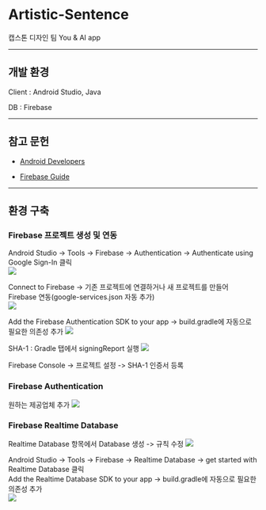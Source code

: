# Artistic-Sentence
캡스톤 디자인 팀 You &amp; AI app

***

## 개발 환경
Client : Android Studio, Java

DB : Firebase

***

## 참고 문헌
* [Android Developers][android_link]

[android_link]: https://developer.android.com/docs/

* [Firebase Guide][firebase_link]

[firebase_link]: https://firebase.google.com/docs/android/setup?authuser=0

***

## 환경 구축
### Firebase 프로젝트 생성 및 연동
Android Studio -> Tools -> Firebase -> Authentication -> Authenticate using Google Sign-In 클릭   
<img src="https://user-images.githubusercontent.com/91214201/158526267-abee978a-508d-44ea-8156-1afb70a3f81a.png"></img>

Connect to Firebase -> 기존 프로젝트에 연결하거나 새 프로젝트를 만들어 Firebase 연동(google-services.json 자동 추가)   
<img src="https://user-images.githubusercontent.com/91214201/158527097-dfd0d612-95cc-4355-abb5-571ab24f8688.png"></img>

Add the Firebase Authentication SDK to your app -> build.gradle에 자동으로 필요한 의존성 추가
<img src="https://user-images.githubusercontent.com/91214201/158527326-5e30d4ff-f498-40c2-89ab-a0ff935cc75d.png"></img>   

SHA-1 : Gradle 탭에서 signingReport 실행
<img src="https://user-images.githubusercontent.com/91214201/158529970-a30e88d3-e66b-42cb-b500-f156ac827923.png"></img>

Firebase Console -> 프로젝트 설정 -> SHA-1 인증서 등록

### Firebase Authentication
원하는 제공업체 추가
<img src="https://user-images.githubusercontent.com/90811540/158543347-953558df-214b-4d1f-8f4c-1cdd575b155f.png"></img>
### Firebase Realtime Database
Realtime Database 항목에서 Database 생성 -> 규칙 수정
<img src="https://user-images.githubusercontent.com/91214201/158533093-86c51023-aece-43be-acfc-465303ebb609.png"></img>

Android Studio -> Tools -> Firebase -> Realtime Database -> get started with Realtime Database 클릭   
Add the Realtime Database SDK to your app -> build.gradle에 자동으로 필요한 의존성 추가   
<img src="https://user-images.githubusercontent.com/90811540/158551078-f0599b46-c020-461e-a6bc-fb79059062df.png"></img>
